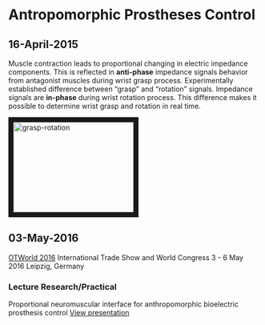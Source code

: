 # Antropomorphic Prostheses Control

## 16-April-2015
Muscle contraction leads to proportional changing in electric impedance components. This is reflected in **anti-phase** impedance signals behavior from antagonist muscles during wrist grasp process. Experimentally established difference between “grasp” and “rotation” signals. Impedance signals are **in-phase** during wrist rotation process. This difference makes it possible to determine wrist grasp and rotation in real time.

<a href="http://www.youtube.com/watch?feature=player_embedded&v=HimNiC3RKaY
" target="_blank"><img src="http://img.youtube.com/vi/HimNiC3RKaY/0.jpg" 
alt="grasp-rotation" width="240" height="180" border="10" /></a>

## 03-May-2016
[OTWorld 2016](www.ot-world.com) 
International Trade Show and World Congress
3 - 6 May 2016 Leipzig, Germany

### Lecture Research/Practical
Proportional neuromuscular interface for anthropomorphic bioelectric prosthesis control
[View presentation](http://events.techcast.com/orth-reha/2016/en/di-1100-02-en/?q=di-1100-02-en)
